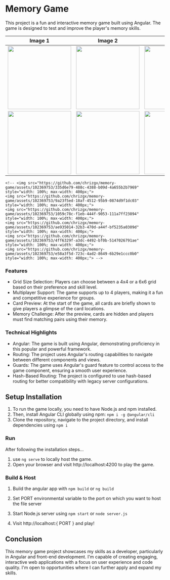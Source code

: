 <!-- ![Screen Shot 2023-12-04 at 17 32 52](https://github.com/chrizgx/memory-game/assets/102369753/335d6e79-488c-4388-b09d-4a655b2b7969) ![Screen Shot 2023-12-04 at 17 33 19](https://github.com/chrizgx/memory-game/assets/102369753/9a23f5ed-18af-4512-95b9-0874d9f1dc03)
![Screen Shot 2023-12-04 at 17 33 45](https://github.com/chrizgx/memory-game/assets/102369753/1059c78c-f1eb-444f-9053-111a7ff23894) ![Screen Shot 2023-12-04 at 17 34 19](https://github.com/chrizgx/memory-game/assets/102369753/ae935014-32b3-470d-a44f-bf5235a0309d)
![Screen Shot 2023-12-04 at 17 34 27](https://github.com/chrizgx/memory-game/assets/102369753/4ff6329f-a3dc-4492-bf0b-5147026791ae) ![Screen Shot 2023-12-04 at 17 34 57](https://github.com/chrizgx/memory-game/assets/102369753/e58a3f5d-723c-4ad2-8649-6b29e1ccc0b0) -->
# Memory Game

This project is a fun and interactive memory game built using Angular. The game is designed to test and improve the player's memory skills.

| Image 1 | Image 2 | Image 3 |
|---------|---------|---------|
| <img src="https://github.com/chrizgx/memory-game/assets/102369753/335d6e79-488c-4388-b09d-4a655b2b7969" width="200"> | <img src="https://github.com/chrizgx/memory-game/assets/102369753/9a23f5ed-18af-4512-95b9-0874d9f1dc03" width="200"> | <img src="https://github.com/chrizgx/memory-game/assets/102369753/1059c78c-f1eb-444f-9053-111a7ff23894" width="200"> |
| <img src="https://github.com/chrizgx/memory-game/assets/102369753/ae935014-32b3-470d-a44f-bf5235a0309d" width="200"> | <img src="https://github.com/chrizgx/memory-game/assets/102369753/4ff6329f-a3dc-4492-bf0b-5147026791ae" width="200"> | <img src="https://github.com/chrizgx/memory-game/assets/102369753/e58a3f5d-723c-4ad2-8649-6b29e1ccc0b0" width="200"> |

    <!-- <img src="https://github.com/chrizgx/memory-game/assets/102369753/335d6e79-488c-4388-b09d-4a655b2b7969" style="width: 100%; max-width: 400px;">
    <img src="https://github.com/chrizgx/memory-game/assets/102369753/9a23f5ed-18af-4512-95b9-0874d9f1dc03" style="width: 100%; max-width: 400px;">
    <img src="https://github.com/chrizgx/memory-game/assets/102369753/1059c78c-f1eb-444f-9053-111a7ff23894" style="width: 100%; max-width: 400px;">
    <img src="https://github.com/chrizgx/memory-game/assets/102369753/ae935014-32b3-470d-a44f-bf5235a0309d" style="width: 100%; max-width: 400px;">
    <img src="https://github.com/chrizgx/memory-game/assets/102369753/4ff6329f-a3dc-4492-bf0b-5147026791ae" style="width: 100%; max-width: 400px;">
    <img src="https://github.com/chrizgx/memory-game/assets/102369753/e58a3f5d-723c-4ad2-8649-6b29e1ccc0b0" style="width: 100%; max-width: 400px;"> -->

### Features

- Grid Size Selection: Players can choose between a 4x4 or a 6x6 grid based on their preference and skill level.
- Multiplayer Support: The game supports up to 4 players, making it a fun and competitive experience for groups.
- Card Preview: At the start of the game, all cards are briefly shown to give players a glimpse of the card locations.
- Memory Challenge: After the preview, cards are hidden and players must find matching pairs using their memory.

### Technical Highlights

- Angular: The game is built using Angular, demonstrating proficiency in this popular and powerful framework.
- Routing: The project uses Angular's routing capabilities to navigate between different components and views.
- Guards: The game uses Angular's guard feature to control access to the game component, ensuring a smooth user experience.
- Hash-Based Routing: The project is configured to use hash-based routing for better compatibility with legacy server configurations.

## Setup Installation

1. To run the game locally, you need to have Node.js and npm installed.
2. Then, install Angular CLI globally using npm: `npm i -g @angular/cli`
3. Clone the repository, navigate to the project directory, and install dependencies using `npm i`

### Run

After following the installation steps...
1. use `ng serve` to locally host the game.
2. Open your browser and visit http://localhost:4200 to play the game.

### Build & Host

1. Build the angular app with `npm build` or `ng build`

2. Set PORT environmental variable to the port on which you want to host the file server

3. Start Node.js server using `npm start` or `node server.js`

4. Visit http://localhost:{ PORT } and play!

## Conclusion

This memory game project showcases my skills as a developer, particularly in Angular and front-end development. I'm capable of creating engaging, interactive web applications with a focus on user experience and code quality. I'm open to opportunities where I can further apply and expand my skills.